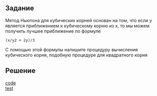 ## Задание
Метод Ньютона для кубических корней основан на том, что если y является приближением к кубическому корню из x, то мы можем получить лучшее приближение по формуле

```
(x/y2 + 2y)/3
```
С помощью этой формулы напишите процедуру вычисления кубического корня, подобную процедуре для квадратного корня

## Решение
[code](../../src/chapter01/solution_8.rkt)  
[test](../../test/chapter01/test_8.rkt)
